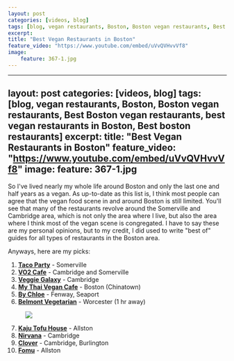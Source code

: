 ```yaml
---
layout: post
categories: [videos, blog]
tags: [blog, vegan restaurants, Boston, Boston vegan restaurants, Best Boston vegan restaurants, best vegan restaurants in Boston, Best boston restaurants]
excerpt: 
title: "Best Vegan Restaurants in Boston"
feature_video: "https://www.youtube.com/embed/uVvQVHvvVf8"
image:
    feature: 367-1.jpg
---
```


---
layout: post
categories: [videos, blog]
tags: [blog, vegan restaurants, Boston, Boston vegan restaurants, Best Boston vegan restaurants, best vegan restaurants in Boston, Best boston restaurants]
excerpt: 
title: "Best Vegan Restaurants in Boston"
feature_video: "https://www.youtube.com/embed/uVvQVHvvVf8"
image:
    feature: 367-1.jpg
---

So I've lived nearly my whole life around Boston and only the last one and half years as a vegan.  As up-to-date as this list is, I think most people can agree that the vegan food scene in and around Boston is still limited.  You'll see that many of the restaurants revolve around the Somerville and Cambridge area, which is not only the area where I live, but also the area where I think most of the vegan scene is congregated.  I have to say these are my personal opinions, but to my credit, I did used to write "best of" guides for all types of restaurants in the Boston area.

Anyways, here are my picks:

1. __[Taco Party](http://www.tacopartytruck.com/)__ - Somerville
2. __[VO2 Cafe](http://o2yoga.com/o2-vegan-cafe/cafe-menu/)__ - Cambridge and Somerville
3. __[Veggie Galaxy](https://www.veggiegalaxy.com/)__ - Cambridge
4. __[My Thai Vegan Cafe](http://mythaivegancafe.com/)__ - Boston (Chinatown)
5. __[By Chloe](https://eatbychloe.com/)__ - Fenway, Seaport
6. __[Belmont Vegetarian](http://www.belmontvegetarian.com/)__ - Worcester (1 hr away)

<figure>
    <img src="/images/367-7-6.jpg">
</figure>

7. __[Kaju Tofu House](http://kajutofuhouseharvard.com/)__ - Allston
8. __[Nirvana](http://nirvanacambridge.com/)__ - Cambridge
9. __[Clover](https://www.cloverfoodlab.com/)__ - Cambridge, Burlington 
10. __[Fomu](http://www.fomuicecream.com/)__ - Allston